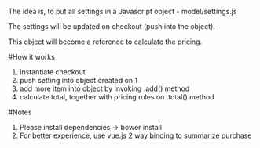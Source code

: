 The idea is, to put all settings in a Javascript object - model/settings.js

The settings will be updated on checkout (push into the object).

This object will become a reference to calculate the pricing.

#How it works
1) instantiate checkout
2) push setting into object created on 1
3) add more item into object by invoking .add() method
4) calculate total, together with pricing rules on .total() method

#Notes
1) Please install dependencies -> bower install
2) For better experience, use vue.js 2 way binding to summarize purchase